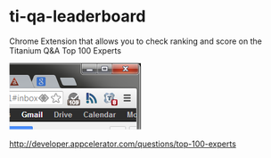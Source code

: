 ti-qa-leaderboard
=================

Chrome Extension that allows you to check ranking and score on the Titanium Q&amp;A Top 100 Experts

[![Screenshot](https://github.com/TheBrousse/ti-qa-leaderboard/raw/master/screenshot.png)](https://github.com/TheBrousse/ti-qa-leaderboard/raw/master/screenshot.png)

http://developer.appcelerator.com/questions/top-100-experts
